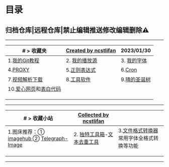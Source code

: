 # 目录

## 归档仓库|远程仓库|禁止编辑推送修改编辑删除⚠

---



| # > 收藏夹                                                   | [Created by ncstlifan](https://github.com/ncstlifan/)        | 2023/01/30                                                 |
| ------------------------------------------------------------ | ------------------------------------------------------------ | ---------------------------------------------------------- |
| 1.[我的Git教程](https://github.com/ncstlifan/Git)            | 2. [我的播放源](https://github.com/ncstlifan/VideoPlaybackSource) | 3. [我的字体](https://github.com/ncstlifan/Fonts)          |
| 4.[PROXY](https://github.com/ncstlifan/PROXY)                | 5.[正则表达式](https://github.com/ncstlifan/RegularExpression) | 6.[Cron](https://github.com/ncstlifan/Cron)                |
| 7.[视频解析下载](https://github.com/ncstlifan/ParsingVideoDownloads) | 8.[工具软件](https://github.com/ncstlifan/ProgramArchieve)   | 9.[晴的圣诞树](https://github.com/ncstlifan/ChristmasTree) |
| 10.[爱心网页](https://github.com/ncstlifan/Heart)和[表白代码](https://github.com/ncstlifan/AwesomeLoveCode) |                                                              |                                                            |
|                                                              |                                                              |                                                            |
|                                                              |                                                              |                                                            |
|                                                              |                                                              |                                                            |



---



| # > 收藏小站                                                 | [Collected by ncstlifan](https://github.com/ncstlifan/)      |                                                              |
| ------------------------------------------------------------ | ------------------------------------------------------------ | ------------------------------------------------------------ |
| 1.图床推荐：① [imagehub ](https://www.imagehub.cc/)  ② [Telegraph-Image](https://telegraph-image.pages.dev/) | 2. [独特工具箱](https://www.dute.org/)-[文本去重工具](https://www.dute.org/text-remove-duplicates) | 3.[文件格式转换器](https://cloudconvert.com/ttf-converter) 常用字体全格式转换等功能 |
|                                                              |                                                              |                                                              |
|                                                              |                                                              |                                                              |
|                                                              |                                                              |                                                              |



---

